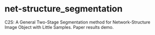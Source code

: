 # net-structure_segmentation
C2S: A General Two-Stage Segmentation method for Network-Structure Image Object with Little Samples. Paper results demo.
